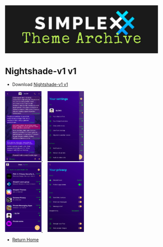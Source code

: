 ![SxC Theme Archive Banner](../resources/SxC_themeBanner06.jpg)

# Nightshade-v1 v1

* Download [Nightshade-v1 v1](../themes/SxC_Nightshade-v1.theme)

<a href="../screenshots/SxC_Nightshade-v101.jpg" target="_blank">
	<img src="../screenshots/SxC_Nightshade-v101.jpg" width="120">
</a>&nbsp;&nbsp;&nbsp;
<a href="../screenshots/SxC_Nightshade-v102.jpg" target="_blank">
	<img src="../screenshots/SxC_Nightshade-v102.jpg" width="120">
</a>
<br>
<a href="../screenshots/SxC_Nightshade-v103.jpg" target="_blank">
	<img src="../screenshots/SxC_Nightshade-v103.jpg" width="120">
</a>&nbsp;&nbsp;&nbsp;
<a href="../screenshots/SxC_Nightshade-v104.jpg" target="_blank">
	<img src="../screenshots/SxC_Nightshade-v104.jpg" width="120">
</a>

* [Return Home](../)
